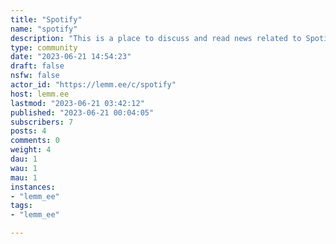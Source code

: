 ```yaml
---
title: "Spotify" 
name: "spotify"
description: "This is a place to discuss and read news related to Spotify. Playlists can be posted in the [Spotify playlist community.](https://lemm.ee/c/spotifyplaylists) Questions, and troubleshooting help is also welcome, as long as it isn't hostile to our community."
type: community
date: "2023-06-21 14:54:23"
draft: false
nsfw: false
actor_id: "https://lemm.ee/c/spotify"
host: lemm.ee
lastmod: "2023-06-21 03:42:12"
published: "2023-06-21 00:04:05"
subscribers: 7
posts: 4
comments: 0
weight: 4
dau: 1
wau: 1
mau: 1
instances:
- "lemm_ee"
tags: 
- "lemm_ee"

---
```

